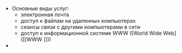 - Основные виды услуг:
	- электронная почта
	- доступ к файлам на удаленных компьютерах
	- сеансы связи с другими компьютерами в сети
	- доступ к информационной системе WWW ([World Wide Web]([[WWW ]]))
-
